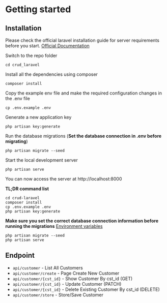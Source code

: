 # Getting started

## Installation

Please check the official laravel installation guide for server requirements before you start. [Official Documentation](https://laravel.com/docs/8.0/installation#installation)

Switch to the repo folder

    cd crud_laravel

Install all the dependencies using composer

    composer install

Copy the example env file and make the required configuration changes in the .env file

    cp .env.example .env

Generate a new application key

    php artisan key:generate

Run the database migrations (**Set the database connection in .env before migrating**)

    php artisan migrate --seed

Start the local development server

    php artisan serve

You can now access the server at http://localhost:8000

**TL;DR command list**

    cd crud-laravel
    composer install
    cp .env.example .env
    php artisan key:generate
    
**Make sure you set the correct database connection information before running the migrations** [Environment variables](#environment-variables)

    php artisan migrate --seed
    php artisan serve
## Endpoint

- `api/customer` - List All Customers
- `api/customer/create` - Page Create New Customer
- `api/customer/{cst_id}` - Show Customer By cst_id (GET)
- `api/customer/{cst_id}` - Update Customer (PATCH)
- `api/customer/{cst_id}` - Delete Existing Customer By cst_id (DELETE)
- `api/customer/store` - Store/Save Customer
